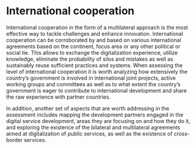 # International cooperation

International cooperation in the form of a multilateral approach is the most effective way to tackle challenges and enhance innovation. International cooperation can be corroborated by and based on various international agreements based on the continent, focus area or any other political or social tie. This allows to exchange the digitalization experience, utilize knowledge, eliminate the probability of silos and mistakes as well as sustainably reuse sufficient practices and systems. When assessing the level of international cooperation it is worth analyzing how extensively the country’s government is involved in international joint projects, active working groups and committees as well as to what extent the country’s government is eager to contribute to international development and share the raw experience with partner countries. &#x20;

In addition, another set of aspects that are worth addressing in the assessment includes mapping the development partners engaged in the digital service development, areas they are focusing on and how they do it, and exploring the existence of the bilateral and multilateral agreements aimed at digitalization of public services, as well as the existence of cross-border services. &#x20;

